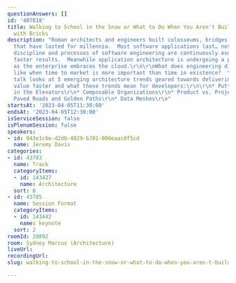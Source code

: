 ```yaml
---
questionAnswers: []
id: '407818'
title: Walking to School in the Snow or What to Do When You Aren't Building Bridges
  with Bricks
description: "Roman architects and engineers built colosseums, bridges and aqueducts
  that have lasted for millennia.  Most software applications last… not as long.\r\n\r\nThe
  discipline and processes of software engineering are continuously evolving to deliver
  faster results.  Meanwhile application architecture is undergoing a paradigm shift
  as the enterprise embraces the cloud.\r\n\r\nWhat does engineering discipline look
  like when time to market is more important than time in existence?  \r\n\r\nThis
  talk looks at 5 emerging architecture trends geared towards delivering business
  value faster and what these trends mean for developers:\r\n\r\n* Putting Architects
  in the Elevators\r\n* Composable Organizations\r\n* Product vs. Project Thinking\r\n*
  Paved Roads and Golden Paths\r\n* Data Meshes\r\n"
startsAt: '2023-04-05T11:30:00'
endsAt: '2023-04-05T12:30:00'
isServiceSession: false
isPlenumSession: false
speakers:
- id: 943e1c6e-d2db-4829-b701-000eaac0f5cd
  name: Jeremy Davis
categories:
- id: 43783
  name: Track
  categoryItems:
  - id: 143427
    name: Architecture
  sort: 0
- id: 43785
  name: Session Format
  categoryItems:
  - id: 143442
    name: keynote
  sort: 2
roomId: 28892
room: Sydney Marcus (Architecture)
liveUrl: 
recordingUrl: 
slug: walking-to-school-in-the-snow-or-what-to-do-when-you-aren-t-building-bridges-with-bricks

---
```

